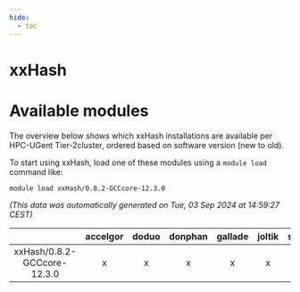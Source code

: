 ```yaml
---
hide:
  - toc
---
```


xxHash
======

# Available modules


The overview below shows which xxHash installations are available per HPC-UGent Tier-2cluster, ordered based on software version (new to old).

To start using xxHash, load one of these modules using a `module load` command like:

```shell
module load xxHash/0.8.2-GCCcore-12.3.0
```

*(This data was automatically generated on Tue, 03 Sep 2024 at 14:59:27 CEST)*  

| |accelgor|doduo|donphan|gallade|joltik|shinx|skitty|
| :---: | :---: | :---: | :---: | :---: | :---: | :---: | :---: |
|xxHash/0.8.2-GCCcore-12.3.0|x|x|x|x|x|-|x|
